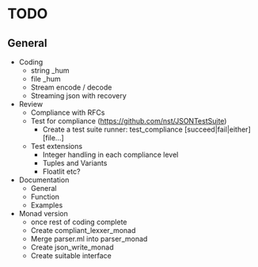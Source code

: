 # TODO
## General
* Coding
  * string _hum
  * file _hum
  * Stream encode / decode
  * Streaming json with recovery
* Review
  * Compliance with RFCs
  * Test for compliance (https://github.com/nst/JSONTestSuite)
    * Create a test suite runner: test_compliance [succeed|fail|either] [file...]
  * Test extensions
    * Integer handling in each compliance level
    * Tuples and Variants
    * Floatlit etc?
* Documentation
  * General
  * Function
  * Examples
* Monad version
  * once rest of coding complete
  * Create compliant_lexxer_monad
  * Merge parser.ml into parser_monad
  * Create json_write_monad
  * Create suitable interface
